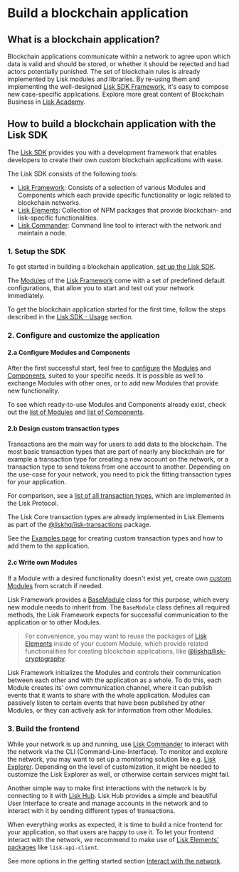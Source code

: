 # Build a blockchain application

## What is a blockchain application?

Blockchain applications communicate within a network to agree upon which data is valid and should be stored, or whether it should be rejected and bad actors potentially punished.
The set of blockchain rules is already implemented by Lisk modules and libraries.
By re-using them and implementing the well-designed [Lisk SDK Framework](../lisk-sdk/introduction.md), it's easy to compose new case-specific applications.
Explore more great content of Blockchain Business in [Lisk Academy](https://lisk.io/academy/blockchain-business/blockchain-in-business).

## How to build a blockchain application with the Lisk SDK

The [Lisk SDK](../lisk-sdk/introduction.md) provides you with a development framework that enables developers to create their own custom blockchain applications with ease.

The Lisk SDK consists of the following tools:

- [Lisk Framework](../lisk-sdk/lisk-framework/introduction.md): Consists of a selection of various Modules and Components which each provide specific functionality or logic related to blockchain networks.
- [Lisk Elements](../lisk-sdk/lisk-elements/introduction.md): Collection of NPM packages that provide blockchain- and lisk-specific functionalities.
- [Lisk Commander](../lisk-sdk/lisk-commander/introduction.md): Command line tool to interact with the network and maintain a node.

### 1. Setup the SDK
To get started in building a blockchain application, [set up the Lisk SDK](../lisk-sdk/introduction.md#setup).

The [Modules](../lisk-sdk/lisk-framework/introduction.md#modules) of the [Lisk Framework](../lisk-sdk/lisk-framework/introduction.md) come with a set of predefined default configurations, that allow you to start and test out your network immediately.

To get the blockchain application started for the first time, follow the steps described in the [Lisk SDK - Usage](../lisk-sdk/introduction.md#usage) section.

### 2. Configure and customize the application

#### 2.a Configure Modules and Components
After the first successful start, feel free to [configure](../lisk-sdk/lisk-framework/introduction.md#configuration) the [Modules](../lisk-sdk/lisk-framework/introduction.md#modules) and [Components](../lisk-sdk/lisk-framework/introduction.md#components), suited to your specific needs.
It is possible as well to exchange Modules with other ones, or to add new Modules that provide new functionality.

To see which ready-to-use Modules and Components already exist, check out the [list of Modules](../lisk-sdk/lisk-framework/introduction.md#list-of-core-modules) and [list of Components](../lisk-sdk/lisk-framework/introduction.md#components).

#### 2.b Design custom transaction types
Transactions are the main way for users to add data to the blockchain.
The most basic transaction types that are part of nearly any blockchain are for example a transaction type for creating a new account on the network, or a transaction type to send tokens from one account to another.
Depending on the use-case for your network, you need to pick the fitting transaction types for your application.

For comparison, see a [list of all transaction types](../lisk-protocol/transactions), which are implemented in the Lisk Protocol.

The Lisk Core transaction types are already implemented in Lisk Elements as part of the [@liskhq/lisk-transactions](../lisk-sdk/lisk-elements/packages/transactions.md) package.

See the [Examples page](examples.md) for creating custom transaction types and how to add them to the application.

#### 2.c Write own Modules
If a Module with a desired functionality doesn't exist yet, create own [custom Modules](../lisk-sdk/lisk-framework/introduction.md#custom-modules) from scratch if needed.

Lisk Framework provides a [BaseModule](https://github.com/LiskHQ/lisk-sdk/blob/development/framework/src/modules/base_module.js) class for this purpose, which every new module needs to inherit from.
The `BaseModule` class defines all required methods, the Lisk Framework expects for successful communication to the application or to other Modules.

> For convenience, you may want to reuse the packages of [Lisk Elements](../lisk-sdk/lisk-elements/introduction.md) inside of your custom Module, which provide related functionalities for creating blockchain applications, like [@liskhq/lisk-cryptography](../liks-elements/packages/cryptography.md).

Lisk Framework initializes the Modules and controls their communication between each other and with the application as a whole.
To do this, each Module creates its' own communication channel, where it can publish events that it wants to share with the whole application.
Modules can passively listen to certain events that have been published by other Modules, or they can actively ask for information from other Modules.

### 3. Build the frontend
While your network is up and running, use [Lisk Commander](../lisk-sdk/lisk-commander/introduction.md) to interact with the network via the CLI (Command-Line-Interface).
To monitor and explore the network, you may want to set up a monitoring solution like e.g. [Lisk Explorer](https://github.com/LiskHQ/lisk-explorer).
Depending on the level of customization, it might be needed to customize the Lisk Explorer as well, or otherwise certain services might fail.

Another simple way to make first interactions with the network is by connecting to it with [Lisk Hub](https://github.com/LiskHQ/lisk-hub).
Lisk Hub provides a simple and beautiful User Interface to create and manage accounts in the network and to interact with it by sending different types of transactions.

When everything works as expected, it is time to build a nice frontend for your application, so that users are happy to use it.
To let your frontend interact with the network, we recommend to make use of [Lisk Elements' packages](../lisk-sdk/lisk-elements/packages.md) like `lisk-api-client`.

See more options in the getting started section [Interact with the network](interact-with-network.md).

